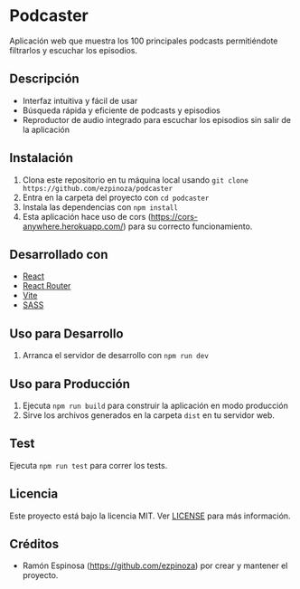 # Podcaster

Aplicación web que muestra los 100 principales podcasts permitiéndote filtrarlos y escuchar los episodios.

## Descripción

- Interfaz intuitiva y fácil de usar
- Búsqueda rápida y eficiente de podcasts y episodios
- Reproductor de audio integrado para escuchar los episodios sin salir de la aplicación

## Instalación

1. Clona este repositorio en tu máquina local usando `git clone https://github.com/ezpinoza/podcaster`
2. Entra en la carpeta del proyecto con `cd podcaster`
3. Instala las dependencias con `npm install`
4. Esta aplicación hace uso de cors (https://cors-anywhere.herokuapp.com/) para su correcto funcionamiento.

## Desarrollado con

- [React](https://es.reactjs.org/)
- [React Router](https://reactrouter.com/web/guides/quick-start)
- [Vite](https://vitejs.com/)
- [SASS](https://sass-lang.com/)


## Uso para Desarrollo

1. Arranca el servidor de desarrollo con `npm run dev`

## Uso para Producción

1. Ejecuta `npm run build` para construir la aplicación en modo producción
2. Sirve los archivos generados en la carpeta `dist` en tu servidor web.

## Test

Ejecuta `npm run test` para correr los tests.

## Licencia

Este proyecto está bajo la licencia MIT. Ver [LICENSE](LICENSE) para más información.


## Créditos

- Ramón Espinosa (https://github.com/ezpinoza) por crear y mantener el proyecto.

